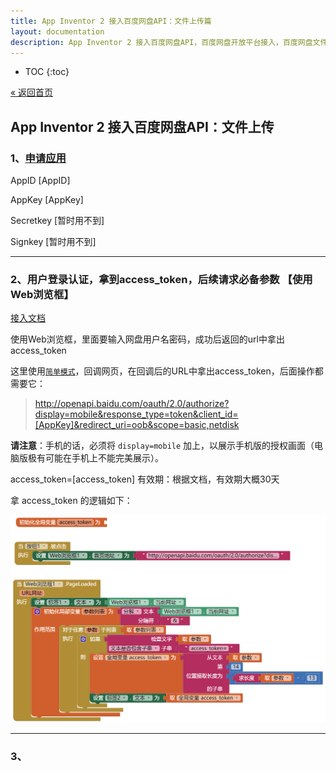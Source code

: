 ```yaml
---
title: App Inventor 2 接入百度网盘API：文件上传篇
layout: documentation
description: App Inventor 2 接入百度网盘API，百度网盘开放平台接入，百度网盘文件上传。
---
```


* TOC
{:toc}

[&laquo; 返回首页](index.html)

## App Inventor 2 接入百度网盘API：文件上传

### 1、[申请应用](https://pan.baidu.com/union/doc/fl0hhnulu)

AppID [AppID]

AppKey [AppKey]

Secretkey [暂时用不到]

Signkey [暂时用不到]

***
### 2、用户登录认证，拿到access_token，后续请求必备参数 【使用Web浏览框】

[接入文档](https://pan.baidu.com/union/document/basic)


使用Web浏览框，里面要输入网盘用户名密码，成功后返回的url中拿出access_token

这里使用[`简单模式`](https://pan.baidu.com/union/doc/6l0ryrjzv)，回调网页，在回调后的URL中拿出access_token，后面操作都需要它：

> http://openapi.baidu.com/oauth/2.0/authorize?display=mobile&response_type=token&client_id=[AppKey]&redirect_uri=oob&scope=basic,netdisk

**请注意**：手机的话，必须将 `display=mobile` 加上，以展示手机版的授权画面（电脑版极有可能在手机上不能完美展示）。

access_token=[access_token]    有效期：根据文档，有效期大概30天

拿 access_token 的逻辑如下：

![获取access_token](images/获取access_token.png)

***
### 3、
